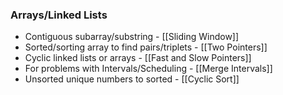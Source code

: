 ### Arrays/Linked Lists

- Contiguous subarray/substring - [[Sliding Window]]
- Sorted/sorting array to find pairs/triplets - [[Two Pointers]]
- Cyclic linked lists or arrays - [[Fast and Slow Pointers]]
- For problems with Intervals/Scheduling - [[Merge Intervals]]
- Unsorted unique numbers to sorted - [[Cyclic Sort]]